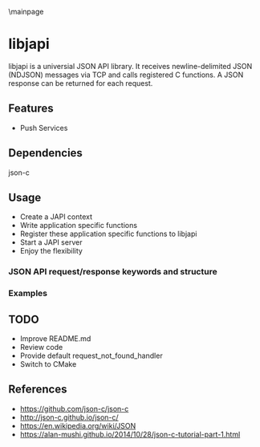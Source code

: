 \mainpage

# libjapi

libjapi is a universial JSON API library. It receives newline-delimited JSON
(NDJSON) messages via TCP and calls registered C functions. A JSON response can
be returned for each request.

## Features
* Push Services

## Dependencies
json-c

## Usage
* Create a JAPI context
* Write application specific functions
* Register these application specific functions to libjapi
* Start a JAPI server
* Enjoy the flexibility

### JSON API request/response keywords and structure

### Examples

## TODO
* Improve README.md
* Review code
* Provide default request_not_found_handler
* Switch to CMake


## References
* https://github.com/json-c/json-c
* http://json-c.github.io/json-c/
* https://en.wikipedia.org/wiki/JSON
* https://alan-mushi.github.io/2014/10/28/json-c-tutorial-part-1.html

